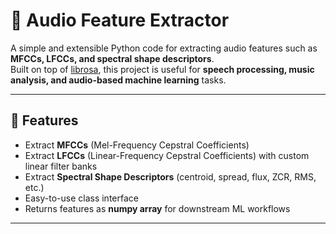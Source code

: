 # 🎵 Audio Feature Extractor

A simple and extensible Python code for extracting audio features such as **MFCCs, LFCCs, and spectral shape descriptors**.  
Built on top of [librosa](https://librosa.org/), this project is useful for **speech processing, music analysis, and audio-based machine learning** tasks.

---

## 🚀 Features

- Extract **MFCCs** (Mel-Frequency Cepstral Coefficients)  
- Extract **LFCCs** (Linear-Frequency Cepstral Coefficients) with custom linear filter banks  
- Extract **Spectral Shape Descriptors** (centroid, spread, flux, ZCR, RMS, etc.)  
- Easy-to-use class interface  
- Returns features as **numpy array** for downstream ML workflows  

---
